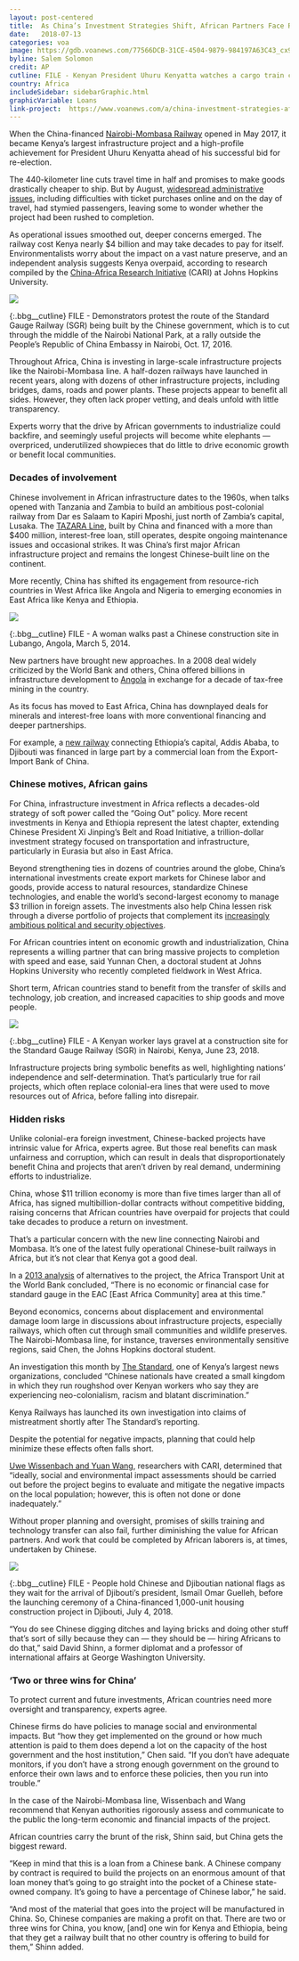 ```yaml
---
layout: post-centered
title:  As China’s Investment Strategies Shift, African Partners Face Risks
date:   2018-07-13
categories: voa
image: https://gdb.voanews.com/77566DCB-31CE-4504-9879-984197A63C43_cx9_cy12_cw72_w1023_r1_s.jpg
byline: Salem Solomon
credit: AP
cutline: FILE - Kenyan President Uhuru Kenyatta watches a cargo train carrying port containers begin its opening run from Mombasa to Nairobi, Kenya, May 30, 2017. The project was financed by China.
country: Africa
includeSidebar: sidebarGraphic.html
graphicVariable: Loans
link-project:  https://www.voanews.com/a/china-investment-strategies-africa-partners-face-risks/4478885.html
---
```


When the China-financed [Nairobi-Mombasa Railway](https://www.voanews.com/a/new-railway-halves-travel-time-from-nairobi-to-mombasa/3881432.html) opened in May 2017, it became Kenya’s largest infrastructure project and a high-profile achievement for President Uhuru Kenyatta ahead of his successful bid for re-election.

The 440-kilometer line cuts travel time in half and promises to make goods drastically cheaper to ship. But by August, [widespread administrative issues](https://www.voanews.com/a/kenya-new-railway-frustrates-customers-ahead-of-election/3969864.html), including difficulties with ticket purchases online and on the day of travel, had stymied passengers, leaving some to wonder whether the project had been rushed to completion.

As operational issues smoothed out, deeper concerns emerged. The railway cost Kenya nearly $4 billion and may take decades to pay for itself. Environmentalists worry about the impact on a vast nature preserve, and an independent analysis suggests Kenya overpaid, according to research compiled by the [China-Africa Research Initiative](https://static1.squarespace.com/static/5652847de4b033f56d2bdc29/t/594d739f3e00bed37482d4fe/1498248096443/SGR+v4.pdf) (CARI) at Johns Hopkins University.





<div><img src="https://gdb.voanews.com/7302A01B-8D7A-4A8F-8B53-7B34DECD4776_w760_r0_s.jpg"/></div>

{:.bbg__cutline}
FILE - Demonstrators protest the route of the Standard Gauge Railway (SGR) being built by the Chinese government, which is to cut through the middle of the Nairobi National Park, at a rally outside the People’s Republic of China Embassy in Nairobi, Oct. 17, 2016.






Throughout Africa, China is investing in large-scale infrastructure projects like the Nairobi-Mombasa line. A half-dozen railways have launched in recent years, along with dozens of other infrastructure projects, including bridges, dams, roads and power plants. These projects appear to benefit all sides. However, they often lack proper vetting, and deals unfold with little transparency.

Experts worry that the drive by African governments to industrialize could backfire, and seemingly useful projects will become white elephants — overpriced, underutilized showpieces that do little to drive economic growth or benefit local communities.






### Decades of involvement ###

Chinese involvement in African infrastructure dates to the 1960s, when talks opened with Tanzania and Zambia to build an ambitious post-colonial railway from Dar es Salaam to Kapiri Mposhi, just north of Zambia’s capital, Lusaka. The [TAZARA Line](https://www.reuters.com/article/zambia-mining-strike/tanzania-zambia-railway-halts-copper-transportation-after-strike-idUSL8N1O628B), built by China and financed with a more than $400 million, interest-free loan, still operates, despite ongoing maintenance issues and occasional strikes. It was China’s first major African infrastructure project and remains the longest Chinese-built line on the continent.

More recently, China has shifted its engagement from resource-rich countries in West Africa like Angola and Nigeria to emerging economies in East Africa like Kenya and Ethiopia.



<div><img src="https://gdb.voanews.com/AA857124-B00D-4671-878C-2B39154E7990_w760_r0_s.jpg"/></div>

{:.bbg__cutline}
FILE - A woman walks past a Chinese construction site in Lubango, Angola, March 5, 2014.




New partners have brought new approaches. In a 2008 deal widely criticized by the World Bank and others, China offered billions in infrastructure development to [Angola](http://africachinareporting.co.za/wp-content/uploads/2015/07/Trailblazers-2015-Angola-rail-link-Grobler.pdf) in exchange for a decade of tax-free mining in the country.

As its focus has moved to East Africa, China has downplayed deals for minerals and interest-free loans with more conventional financing and deeper partnerships.

For example, a [new railway](https://www.brookings.edu/blog/africa-in-focus/2017/07/06/china-and-the-east-africa-railways-beyond-full-industry-chain-export/) connecting Ethiopia’s capital, Addis Ababa, to Djibouti was financed in large part by a commercial loan from the Export-Import Bank of China.



### Chinese motives, African gains ###

For China, infrastructure investment in Africa reflects a decades-old strategy of soft power called the “Going Out” policy. More recent investments in Kenya and Ethiopia represent the latest chapter, extending Chinese President Xi Jinping’s Belt and Road Initiative, a trillion-dollar investment strategy focused on transportation and infrastructure, particularly in Eurasia but also in East Africa.

Beyond strengthening ties in dozens of countries around the globe, China’s international investments create export markets for Chinese labor and goods, provide access to natural resources, standardize Chinese technologies, and enable the world’s second-largest economy to manage $3 trillion in foreign assets. The investments also help China lessen risk through a diverse portfolio of projects that complement its [increasingly ambitious political and security objectives](https://africacenter.org/spotlight/china-dream-five-elements-china-africa-strategy/).

For African countries intent on economic growth and industrialization, China represents a willing partner that can bring massive projects to completion with speed and ease, said Yunnan Chen, a doctoral student at Johns Hopkins University who recently completed fieldwork in West Africa.

Short term, African countries stand to benefit from the transfer of skills and technology, job creation, and increased capacities to ship goods and move people.





<div><img src="https://gdb.voanews.com/D6D2CA32-47D3-4914-973A-B0D8E22D4A97_w760_r0_s.jpg"/></div>

{:.bbg__cutline}
FILE - A Kenyan worker lays gravel at a construction site for the Standard Gauge Railway (SGR) in Nairobi, Kenya, June 23, 2018.



Infrastructure projects bring symbolic benefits as well, highlighting nations’ independence and self-determination. That’s particularly true for rail projects, which often replace colonial-era lines that were used to move resources out of Africa, before falling into disrepair.






### Hidden risks ###

Unlike colonial-era foreign investment, Chinese-backed projects have intrinsic value for Africa, experts agree. But those real benefits can mask unfairness and corruption, which can result in deals that disproportionately benefit China and projects that aren’t driven by real demand, undermining efforts to industrialize.

China, whose $11 trillion economy is more than five times larger than all of Africa, has signed multibillion-dollar contracts without competitive bidding, raising concerns that African countries have overpaid for projects that could take decades to produce a return on investment.

That’s a particular concern with the new line connecting Nairobi and Mombasa. It’s one of the latest fully operational Chinese-built railways in Africa, but it’s not clear that Kenya got a good deal.

In a [2013 analysis](https://www.scribd.com/doc/224030710/World-Bank-Report-on-the-Standard-Gauge-Railway) of alternatives to the project, the Africa Transport Unit at the World Bank concluded, “There is no economic or financial case for standard gauge in the EAC [East Africa Community] area at this time.”

Beyond economics, concerns about displacement and environmental damage loom large in discussions about infrastructure projects, especially railways, which often cut through small communities and wildlife preserves. The Nairobi-Mombasa line, for instance, traverses environmentally sensitive regions, said Chen, the Johns Hopkins doctoral student.









An investigation this month by [The Standard](https://www.standardmedia.co.ke/business/article/2001287179/revealed-sgr-workers-treated-badly-by-chinese-masters), one of Kenya’s largest news organizations, concluded “Chinese nationals have created a small kingdom in which they run roughshod over Kenyan workers who say they are experiencing neo-colonialism, racism and blatant discrimination.”

Kenya Railways has launched its own investigation into claims of mistreatment shortly after The Standard’s reporting.

Despite the potential for negative impacts, planning that could help minimize these effects often falls short.

[Uwe Wissenbach and Yuan Wang](https://static1.squarespace.com/static/5652847de4b033f56d2bdc29/t/594d739f3e00bed37482d4fe/1498248096443/SGR+v4.pdf), researchers with CARI, determined that “ideally, social and environmental impact assessments should be carried out before the project begins to evaluate and mitigate the negative impacts on the local population; however, this is often not done or done inadequately.”

Without proper planning and oversight, promises of skills training and technology transfer can also fail, further diminishing the value for African partners. And work that could be completed by African laborers is, at times, undertaken by Chinese.



<div><img src="https://gdb.voanews.com/DE04A155-0D6E-4502-BE91-B30C135375A9_w760_r0_s.jpg"/></div>

{:.bbg__cutline}
FILE - People hold Chinese and Djiboutian national flags as they wait for the arrival of Djibouti’s president, Ismaïl Omar Guelleh, before the launching ceremony of a China-financed 1,000-unit housing construction project in Djibouti, July 4, 2018.




“You do see Chinese digging ditches and laying bricks and doing other stuff that’s sort of silly because they can — they should be — hiring Africans to do that,” said David Shinn, a former diplomat and a professor of international affairs at George Washington University.





### ‘Two or three wins for China’ ###


To protect current and future investments, African countries need more oversight and transparency, experts agree.

Chinese firms do have policies to manage social and environmental impacts. But “how they get implemented on the ground or how much attention is paid to them does depend a lot on the capacity of the host government and the host institution,” Chen said. “If you don’t have adequate monitors, if you don’t have a strong enough government on the ground to enforce their own laws and to enforce these policies, then you run into trouble.”

In the case of the Nairobi-Mombasa line, Wissenbach and Wang recommend that Kenyan authorities rigorously assess and communicate to the public the long-term economic and financial impacts of the project.





African countries carry the brunt of the risk, Shinn said, but China gets the biggest reward.

“Keep in mind that this is a loan from a Chinese bank. A Chinese company by contract is required to build the projects on an enormous amount of that loan money that’s going to go straight into the pocket of a Chinese state-owned company. It’s going to have a percentage of Chinese labor,” he said.

“And most of the material that goes into the project will be manufactured in China. So, Chinese companies are making a profit on that. There are two or three wins for China, you know, [and] one win for Kenya and Ethiopia, being that they get a railway built that no other country is offering to build for them,” Shinn added.